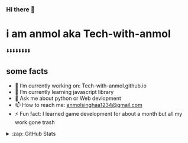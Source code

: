 ### Hi there 👋

<!--
**Tech-with-anmol/Tech-with-anmol** is a ✨ _special_ ✨ repository because its `README.md` (this file) appears on your GitHub profile.

Here are some ideas to get you started:

- 🔭 I’m currently working on Tech-with-anmol.github.io 
- 🌱 I’m currently learning javascript library
- 👯 I’m looking to collaborate on
- 🤔 I’m looking for help with 
- 💬 Ask me about python or Web devlopment
- 📫 How to reach me: anmolsinghaa1234@gmail.com 
- 😄 Pronouns: ...
- ⚡ Fun fact: I learned game development for about a month but all my work gone trash
-->
# i am anmol aka Tech-with-anmol
⬇️⬇️⬇️⬇️⬇️⬇️⬇️⬇️
## some facts

- 🔭 I’m currently working on: Tech-with-anmol.github.io 
- 🌱 I’m currently learning javascript library
- 💬 Ask me about python or Web devlopment
- 📫 How to reach me: anmolsinghaa1234@gmail.com 
- ⚡ Fun fact: I learned game development for about a month but all my work gone trash
<details>
  <summary>:zap: GitHub Stats</summary>

  <img align="left" alt="Tech-with-anmol's GitHub Stats" src="https://github-readme-stats.vercel.app/api?username=Tech-with-anmol&show_icons=true&hide_border=true&theme=radical" />

</details>
